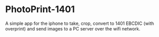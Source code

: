 # PhotoPrint-1401
A simple app for the iphone to take, crop, convert to 1401 EBCDIC (with overprint) and send images to a PC server over the wifi network. 
